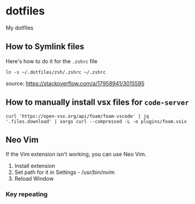 # dotfiles
My dotfiles

## How to Symlink files

Here's how to do it for the `.zshrc` file
```shell
ln -s ~/.dotfiles/zsh/.zshrc ~/.zshrc
```

source: https://stackoverflow.com/a/17958941/3015595

## How to manually install vsx files for `code-server`


```shell
curl 'https://open-vsx.org/api/foam/foam-vscode' | jq '.files.download' | xargs curl --compressed -L -o plugins/foam.vsix
```

## Neo Vim

If the Vim extension isn't working, you can use Neo Vim.

1. Install extension
2. Set path for it in Settings - /usr/bin/nvim
3. Reload Window

### Key repeating

